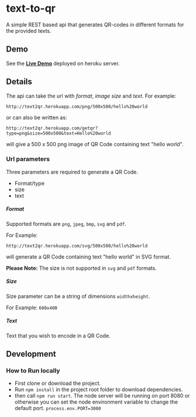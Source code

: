 # text-to-qr
A simple REST based api that generates QR-codes in different formats for the provided texts. 

## Demo
See the **[Live Demo](http://text2qr.herokuapp.com/getqr?type=png&size=500x500&text=Hello%20world)** deployed on heroku server.

## Details
The api can take the url with _format_, _image size_ and _text_.
For example:
```
http://text2qr.herokuapp.com/png/500x500/hello%20world
```
or can also be written as:
```
http://text2qr.herokuapp.com/getqr?type=png&size=500x500&text=Hello%20world
```
will give a 500 x 500 png image of QR Code containing text "hello world".

### Url parameters

Three parameters are required to generate a QR Code.
* Format/type
* size
* text

##### Format
Supported formats are `png`, `jpeg`, `bmp`, `svg` and `pdf`.

For Example:
```
http://text2qr.herokuapp.com/svg/500x500/hello%20world
```
will generate a QR Code containing text "hello world" in SVG format.

**Please Note:** The size is not supported in `svg` and `pdf` formats.

##### Size
Size parameter can be a string of dimensions `widthxheight`.

For Example: `600x400`

##### Text
Text that you wish to encode in a QR Code.

## Development
### How to Run locally
* First clone or download the project.
* Run `npm install` in the project root folder to download dependencies.
* then call `npm run start`.
The node server will be running on port 8080 or otherwise you can set the node environment variable to change the default port.
`process.env.PORT=3000`
